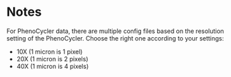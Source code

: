 # Notes

For PhenoCycler data, there are multiple config files based on the resolution setting of the PhenoCycler.
Choose the right one according to your settings:
- 10X (1 micron is 1 pixel)
- 20X (1 micron is 2 pixels)
- 40X (1 micron is 4 pixels)
